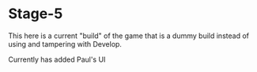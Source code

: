 # Stage-5
This here is a current "build" of the game that is a dummy build instead of using and tampering with Develop. 

Currently has added Paul's UI
